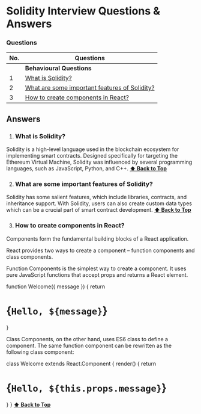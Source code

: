 # Solidity Interview Questions & Answers

### Questions

| No. | Questions                                                                                                                                                                                                                        |
| --- | -------------------------------------------------------------------------------------------------------------------------------------------------------------------------------------------------------------------------------- |
|     | **Behavioural Questions**                                                                                                                                                                                                                   
| 1   | [What is Solidity?](#What-is-Solidity) 
| 2   | [What are some important features of Solidity?](#What-are-some-important-features-of-Solidity)                                                                                                
| 3   | [How to create components in React?](#how-to-create-components-in-react)



## Answers
1. ### What is Solidity?
   
Solidity is a high-level language used in the blockchain ecosystem for implementing smart contracts. Designed specifically for targeting the Ethereum Virtual Machine, Solidity was influenced by several programming languages, such as JavaScript, Python, and C++.
    **[⬆ Back to Top](#questions)**
    
2.  ### What are some important features of Solidity?

Solidity has some salient features, which include libraries, contracts, and inheritance support. With Solidity, users can also create custom data types which can be a crucial part of smart contract development.
    **[⬆ Back to Top](#questions)**

3. ### How to create components in React?
   
Components form the fundamental building blocks of a React application.

React provides two ways to create a component – function components and class components.

Function Components is the simplest way to create a component. It uses pure JavaScript functions that accept props and returns a React element.

function Welcome({ message }) {
  return <h1>{`Hello, ${message}`}</h1>
}

Class Components, on the other hand, uses ES6 class to define a component. The same function component can be rewritten as the following class component:

class Welcome extends React.Component {
  render() {
    return <h1>{`Hello, ${this.props.message}`}</h1>
  }
}
    **[⬆ Back to Top](#questions)**


